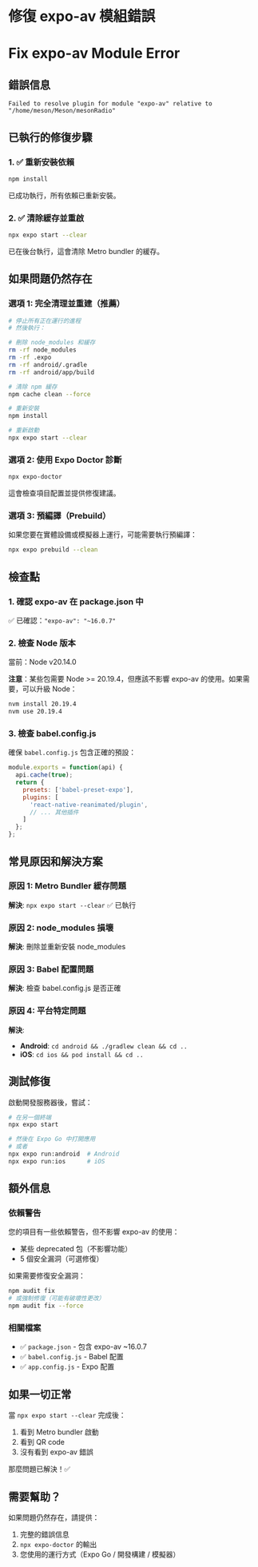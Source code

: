 # 修復 expo-av 模組錯誤
# Fix expo-av Module Error

## 錯誤信息
```
Failed to resolve plugin for module "expo-av" relative to "/home/meson/Meson/mesonRadio"
```

## 已執行的修復步驟

### 1. ✅ 重新安裝依賴
```bash
npm install
```
已成功執行，所有依賴已重新安裝。

### 2. ✅ 清除緩存並重啟
```bash
npx expo start --clear
```
已在後台執行，這會清除 Metro bundler 的緩存。

## 如果問題仍然存在

### 選項 1: 完全清理並重建（推薦）

```bash
# 停止所有正在運行的進程
# 然後執行：

# 刪除 node_modules 和緩存
rm -rf node_modules
rm -rf .expo
rm -rf android/.gradle
rm -rf android/app/build

# 清除 npm 緩存
npm cache clean --force

# 重新安裝
npm install

# 重新啟動
npx expo start --clear
```

### 選項 2: 使用 Expo Doctor 診斷

```bash
npx expo-doctor
```

這會檢查項目配置並提供修復建議。

### 選項 3: 預編譯（Prebuild）

如果您要在實體設備或模擬器上運行，可能需要執行預編譯：

```bash
npx expo prebuild --clean
```

## 檢查點

### 1. 確認 expo-av 在 package.json 中
✅ 已確認：`"expo-av": "~16.0.7"`

### 2. 檢查 Node 版本
當前：Node v20.14.0

**注意**：某些包需要 Node >= 20.19.4，但應該不影響 expo-av 的使用。如果需要，可以升級 Node：
```bash
nvm install 20.19.4
nvm use 20.19.4
```

### 3. 檢查 babel.config.js

確保 `babel.config.js` 包含正確的預設：

```javascript
module.exports = function(api) {
  api.cache(true);
  return {
    presets: ['babel-preset-expo'],
    plugins: [
      'react-native-reanimated/plugin',
      // ... 其他插件
    ]
  };
};
```

## 常見原因和解決方案

### 原因 1: Metro Bundler 緩存問題
**解決**: `npx expo start --clear` ✅ 已執行

### 原因 2: node_modules 損壞
**解決**: 刪除並重新安裝 node_modules

### 原因 3: Babel 配置問題
**解決**: 檢查 babel.config.js 是否正確

### 原因 4: 平台特定問題
**解決**: 
- **Android**: `cd android && ./gradlew clean && cd ..`
- **iOS**: `cd ios && pod install && cd ..`

## 測試修復

啟動開發服務器後，嘗試：

```bash
# 在另一個終端
npx expo start

# 然後在 Expo Go 中打開應用
# 或者
npx expo run:android  # Android
npx expo run:ios      # iOS
```

## 額外信息

### 依賴警告
您的項目有一些依賴警告，但不影響 expo-av 的使用：
- 某些 deprecated 包（不影響功能）
- 5 個安全漏洞（可選修復）

如果需要修復安全漏洞：
```bash
npm audit fix
# 或強制修復（可能有破壞性更改）
npm audit fix --force
```

### 相關檔案
- ✅ `package.json` - 包含 expo-av ~16.0.7
- ✅ `babel.config.js` - Babel 配置
- ✅ `app.config.js` - Expo 配置

## 如果一切正常

當 `npx expo start --clear` 完成後：
1. 看到 Metro bundler 啟動
2. 看到 QR code
3. 沒有看到 expo-av 錯誤

那麼問題已解決！✅

## 需要幫助？

如果問題仍然存在，請提供：
1. 完整的錯誤信息
2. `npx expo-doctor` 的輸出
3. 您使用的運行方式（Expo Go / 開發構建 / 模擬器）
